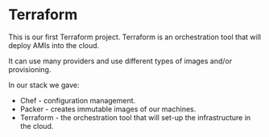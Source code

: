 # Terraform

This is our first Terraform project.
Terraform is an orchestration tool that will deploy AMIs
into the cloud.

It can use many providers and use different types of images
and/or provisioning.

In our stack we gave:
- Chef - configuration management.
- Packer - creates immutable images of our machines.
- Terraform - the orchestration tool that will set-up the
infrastructure in the cloud.
